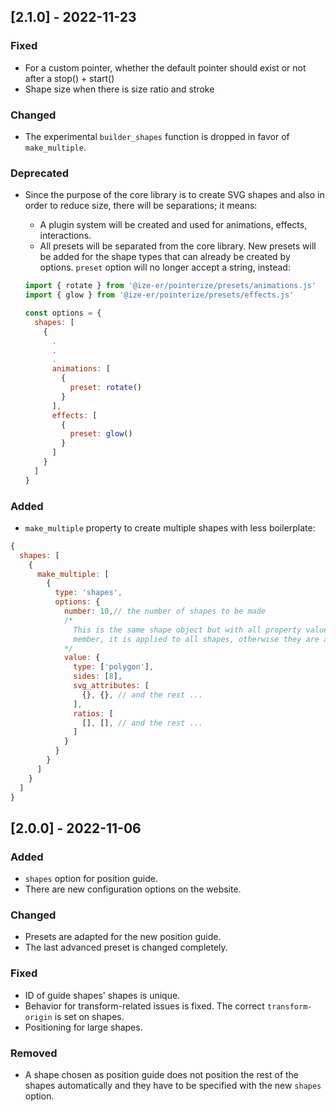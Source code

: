 ## [2.1.0] - 2022-11-23

### Fixed

- For a custom pointer, whether the default pointer should exist or not after a stop() + start()
- Shape size when there is size ratio and stroke

### Changed

- The experimental `builder_shapes` function is dropped in favor of `make_multiple`.

### Deprecated

- Since the purpose of the core library is to create SVG shapes and also in order to reduce size, there will be separations; it means:
  - A plugin system will be created and used for animations, effects, interactions.
  - All presets will be separated from the core library. New presets will be added for the shape types that can already be created by options. `preset` option will no longer accept a string, instead: 

  ```js
  import { rotate } from '@ize-er/pointerize/presets/animations.js'
  import { glow } from '@ize-er/pointerize/presets/effects.js'

  const options = {
    shapes: [
      {
        .
        .
        .
        animations: [
          {
            preset: rotate()
          }
        ],
        effects: [
          {
            preset: glow()
          }
        ]
      }
    ]
  }
  ```

### Added

- `make_multiple` property to create multiple shapes with less boilerplate: 
```js
{
  shapes: [
    {
      make_multiple: [
        {
          type: 'shapes',
          options: {
            number: 10,// the number of shapes to be made
            /* 
              This is the same shape object but with all property values wrapped in an array. If array has one
              member, it is applied to all shapes, otherwise they are applied in order.
            */
            value: { 
              type: ['polygon'],
              sides: [8],
              svg_attributes: [
                {}, {}, // and the rest ...
              ],
              ratios: [
                [], [], // and the rest ...
              ]
            }
          }
        }
      ]
    }
  ]
}
```

## [2.0.0] - 2022-11-06

### Added

- `shapes` option for position guide.
- There are new configuration options on the website.

### Changed

- Presets are adapted for the new position guide.
- The last advanced preset is changed completely.

### Fixed

- ID of guide shapes' shapes is unique.
- Behavior for transform-related issues is fixed. The correct `transform-origin` is set on shapes.
- Positioning for large shapes.

### Removed

- A shape chosen as position guide does not position the rest of the shapes automatically and they have to be specified with the new `shapes` option.
